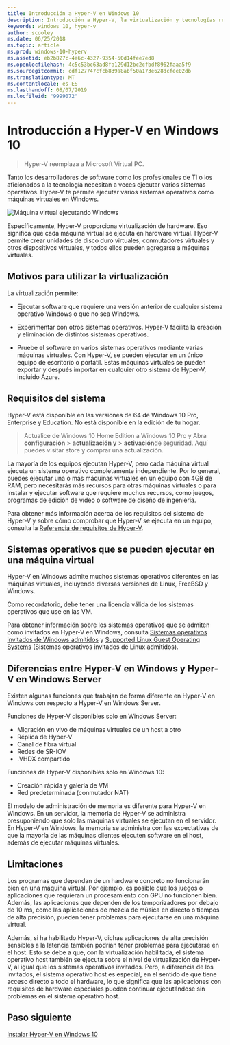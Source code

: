 ```yaml
---
title: Introducción a Hyper-V en Windows 10
description: Introducción a Hyper-V, la virtualización y tecnologías relacionadas.
keywords: windows 10, hyper-v
author: scooley
ms.date: 06/25/2018
ms.topic: article
ms.prod: windows-10-hyperv
ms.assetid: eb2b827c-4a6c-4327-9354-50d14fee7ed8
ms.openlocfilehash: 4c5c53bc63ad8fa129d12bc2cfbdf8962faaa5f9
ms.sourcegitcommit: cdf127747cfcb839a8abf50a173e628dcfee02db
ms.translationtype: MT
ms.contentlocale: es-ES
ms.lasthandoff: 08/07/2019
ms.locfileid: "9999072"
---
```

# <a name="introduction-to-hyper-v-on-windows-10"></a>Introducción a Hyper-V en Windows 10

> Hyper-V reemplaza a Microsoft Virtual PC.

Tanto los desarrolladores de software como los profesionales de TI o los aficionados a la tecnología necesitan a veces ejecutar varios sistemas operativos. Hyper-V te permite ejecutar varios sistemas operativos como máquinas virtuales en Windows.

![Máquina virtual ejecutando Windows](media/HyperVNesting.png)

Específicamente, Hyper-V proporciona virtualización de hardware.  Eso significa que cada máquina virtual se ejecuta en hardware virtual.  Hyper-V permite crear unidades de disco duro virtuales, conmutadores virtuales y otros dispositivos virtuales, y todos ellos pueden agregarse a máquinas virtuales.

## <a name="reasons-to-use-virtualization"></a>Motivos para utilizar la virtualización

La virtualización permite:

* Ejecutar software que requiere una versión anterior de cualquier sistema operativo Windows o que no sea Windows.

* Experimentar con otros sistemas operativos. Hyper-V facilita la creación y eliminación de distintos sistemas operativos.

* Pruebe el software en varios sistemas operativos mediante varias máquinas virtuales. Con Hyper-V, se pueden ejecutar en un único equipo de escritorio o portátil. Estas máquinas virtuales se pueden exportar y después importar en cualquier otro sistema de Hyper-V, incluido Azure.

## <a name="system-requirements"></a>Requisitos del sistema

Hyper-V está disponible en las versiones de 64 de Windows 10 Pro, Enterprise y Education. No está disponible en la edición de tu hogar.

> Actualice de Windows 10 Home Edition a Windows 10 Pro y Abra **configuración** > **actualización y** > **activación**de seguridad. Aquí puedes visitar store y comprar una actualización.

La mayoría de los equipos ejecutan Hyper-V, pero cada máquina virtual ejecuta un sistema operativo completamente independiente.  Por lo general, puedes ejecutar una o más máquinas virtuales en un equipo con 4GB de RAM, pero necesitarás más recursos para otras máquinas virtuales o para instalar y ejecutar software que requiere muchos recursos, como juegos, programas de edición de vídeo o software de diseño de ingeniería.

Para obtener más información acerca de los requisitos del sistema de Hyper-V y sobre cómo comprobar que Hyper-V se ejecuta en un equipo, consulta la [Referencia de requisitos de Hyper-V](../reference/hyper-v-requirements.md).

## <a name="operating-systems-you-can-run-in-a-virtual-machine"></a>Sistemas operativos que se pueden ejecutar en una máquina virtual

Hyper-V en Windows admite muchos sistemas operativos diferentes en las máquinas virtuales, incluyendo diversas versiones de Linux, FreeBSD y Windows.

Como recordatorio, debe tener una licencia válida de los sistemas operativos que use en las VM.

Para obtener información sobre los sistemas operativos que se admiten como invitados en Hyper-V en Windows, consulta [Sistemas operativos invitados de Windows admitidos](supported-guest-os.md) y [Supported Linux Guest Operating Systems](https://docs.microsoft.com/windows-server/virtualization/hyper-v/Supported-Linux-and-FreeBSD-virtual-machines-for-Hyper-V-on-Windows) (Sistemas operativos invitados de Linux admitidos).

## <a name="differences-between-hyper-v-on-windows-and-hyper-v-on-windows-server"></a>Diferencias entre Hyper-V en Windows y Hyper-V en Windows Server

Existen algunas funciones que trabajan de forma diferente en Hyper-V en Windows con respecto a Hyper-V en Windows Server.

Funciones de Hyper-V disponibles solo en Windows Server:

* Migración en vivo de máquinas virtuales de un host a otro
* Réplica de Hyper-V
* Canal de fibra virtual
* Redes de SR-IOV
* .VHDX compartido

Funciones de Hyper-V disponibles solo en Windows 10:

* Creación rápida y galería de VM
* Red predeterminada (conmutador NAT)

El modelo de administración de memoria es diferente para Hyper-V en Windows. En un servidor, la memoria de Hyper-V se administra presuponiendo que solo las máquinas virtuales se ejecutan en el servidor. En Hyper-V en Windows, la memoria se administra con las expectativas de que la mayoría de las máquinas clientes ejecuten software en el host, además de ejecutar máquinas virtuales.

## <a name="limitations"></a>Limitaciones

Los programas que dependan de un hardware concreto no funcionarán bien en una máquina virtual. Por ejemplo, es posible que los juegos o aplicaciones que requieran un procesamiento con GPU no funcionen bien. Además, las aplicaciones que dependen de los temporizadores por debajo de 10 ms, como las aplicaciones de mezcla de música en directo o tiempos de alta precisión, pueden tener problemas para ejecutarse en una máquina virtual.

Además, si ha habilitado Hyper-V, dichas aplicaciones de alta precisión sensibles a la latencia también podrían tener problemas para ejecutarse en el host.  Esto se debe a que, con la virtualización habilitada, el sistema operativo host también se ejecuta sobre el nivel de virtualización de Hyper-V, al igual que los sistemas operativos invitados. Pero, a diferencia de los invitados, el sistema operativo host es especial, en el sentido de que tiene acceso directo a todo el hardware, lo que significa que las aplicaciones con requisitos de hardware especiales pueden continuar ejecutándose sin problemas en el sistema operativo host.

## <a name="next-step"></a>Paso siguiente

[Instalar Hyper-V en Windows 10](../quick-start/enable-hyper-v.md)
